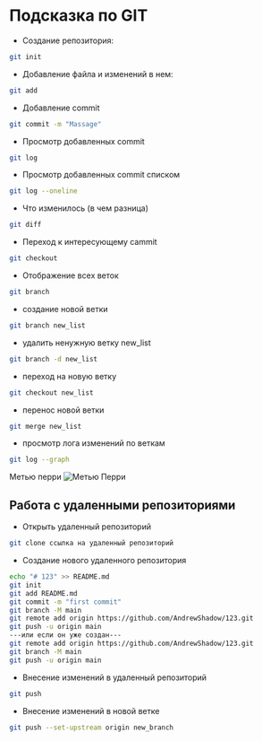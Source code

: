 # Подсказка по GIT

* Создание репозитория:
```sh
git init
```
* Добавление файла и изменений в нем:
```sh
git add
```
* Добавление commit
```sh
git commit -m "Massage"
```
* Просмотр добавленных commit
```sh
git log
```
* Просмотр добавленных commit списком
```sh
git log --oneline
```
* Что изменилось (в чем разница)
```sh
git diff
```
* Переход к интересующему cammit
```sh
git checkout
```
* Отображение всех веток
```sh
git branch
```
* создание новой ветки 
```sh
git branch new_list
```
* удалить ненужную ветку new_list
```sh
git branch -d new_list
```
* переход на новую ветку 
```sh
git checkout new_list
```
* перенос новой ветки
```sh
git merge new_list
```
* просмотр лога изменений по веткам
```sh
git log --graph
```
Метью перри
![Метью Перри](555.jpeg)

## Работа с удаленными репозиториями

* Открыть удаленный репозиторий
```sh
git clone ссылка на удаленный репозиторий
```
* Создание нового удаленного репозитория 
```sh
echo "# 123" >> README.md
git init
git add README.md
git commit -m "first commit"
git branch -M main
git remote add origin https://github.com/AndrewShadow/123.git
git push -u origin main
---или если он уже создан---
git remote add origin https://github.com/AndrewShadow/123.git
git branch -M main
git push -u origin main
```
* Внесение изменений в удаленный репозиторий
```sh
git push
```
* Внесение изменений в новой ветке
```sh
git push --set-upstream origin new_branch
```